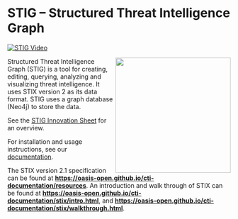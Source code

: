 # STIG – Structured Threat Intelligence Graph

[![STIG Video](/images/stig_youtube.png)](https://youtube.com/watch?v=vMgb-yx7PVA)

<img align="right" width="260" src="/images/STIG_rev1.png"> Structured Threat Intelligence Graph (STIG) is a tool for creating, editing, querying, analyzing and visualizing threat intelligence. It uses STIX version 2 as its data format. STIG uses a graph database (Neo4j) to store the data.

See the [STIG Innovation Sheet](18-179_STIG_Innovation_Sheet.pdf) for an overview.

For installation and usage instructions, see our [documentation](https://stig.readthedocs.io/en/latest/).

The STIX version 2.1 specification can be found at **<https://oasis-open.github.io/cti-documentation/resources>**.
An introduction and walk through of STIX can be found at **<https://oasis-open.github.io/cti-documentation/stix/intro.html>**, and **<https://oasis-open.github.io/cti-documentation/stix/walkthrough.html>**.

